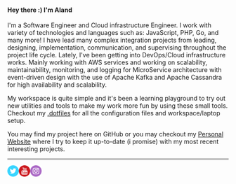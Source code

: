 #### Hey there :) I'm Aland

I'm a Software Engineer and Cloud infrastructure Engineer. I work with variety of technologies and languages such as: JavaScript, PHP, Go, and many more! I have lead many complex integration projects from leading, designing, implementation, communication, and supervising throughout the project life cycle. Lately, I've been getting into DevOps/Cloud infrastructure works. Mainly working with AWS services and working on scalability, maintainability, monitoring, and logging for MicroService architecture with event-driven design with the use of Apache Kafka and Apache Cassandra for high availability and scalability.

My workspace is quite simple and it's been a learning playground to try out new utilities and tools to make my work more fun by using these small tools. Checkout my [.dotfiles](https://github.com/AlanD20/.dotfiles) for all the configuration files and workspace/laptop setup.

You may find my project here on GitHub or you may checkout my [Personal Website](https://aland20.com/) where I try to keep it up-to-date (i promise) with my most recent interesting projects.

---

[<img align="left" alt="Twitter" width="26" height="26" src="https://raw.githubusercontent.com/AlanD20/AlanD20/master/icons/tw.png" />][twitter]
[<img align="left" alt="Youtube" width="26" height="26" src="https://raw.githubusercontent.com/AlanD20/AlanD20/master/icons/yt.png" />][youtube]
[<img align="left" alt="Instagram" width="26" height="26" src="https://raw.githubusercontent.com/AlanD20/AlanD20/master/icons/instagram.png" />][instagram]


[youtube]: https://youtube.com/aland20
[twitter]: https://twitter.com/aland_2011
[instagram]: https://instagram.com/aland_2011
